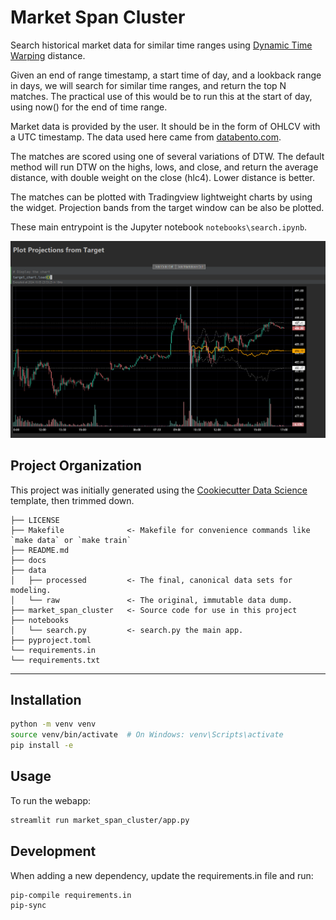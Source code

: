 # Market Span Cluster

Search historical market data for similar time ranges using [Dynamic Time Warping](https://en.wikipedia.org/wiki/) distance.

Given an end of range timestamp, a start time of day, and a lookback range in days, we will search
for similar time ranges, and return the top N matches. The practical use of this would be to run this at the start of day,
using now() for the end of time range.

Market data is provided by the user. It should be in the form of OHLCV with a UTC timestamp. The data used here came from
[databento.com](https://databento.com).

The matches are scored using one of several variations of DTW. The default method will run DTW on the highs, lows,
and close, and return the average distance, with double weight on the close (hlc4). Lower distance is better.

The matches can be plotted with Tradingview lightweight charts by using the widget. Projection bands from the target window
can be also be plotted.

These main entrypoint is the Jupyter notebook `notebooks\search.ipynb`.

![Projection](docs/projection.png)

## Project Organization
This project was initially generated using the [Cookiecutter Data Science](https://cookiecutter-data-science.drivendata.org) 
template, then trimmed down.

```
├── LICENSE
├── Makefile              <- Makefile for convenience commands like `make data` or `make train`
├── README.md
├── docs 
├── data
│   ├── processed         <- The final, canonical data sets for modeling.
│   └── raw               <- The original, immutable data dump.
├── market_span_cluster   <- Source code for use in this project
├── notebooks
│   └── search.py         <- search.py the main app.
├── pyproject.toml
└── requirements.in
└── requirements.txt
```
--------

## Installation

```bash
python -m venv venv
source venv/bin/activate  # On Windows: venv\Scripts\activate
pip install -e 
```

## Usage
To run the webapp:
```bash
streamlit run market_span_cluster/app.py
```
## Development
When adding a new dependency, update the requirements.in file and run:
```bash
pip-compile requirements.in
pip-sync
```

